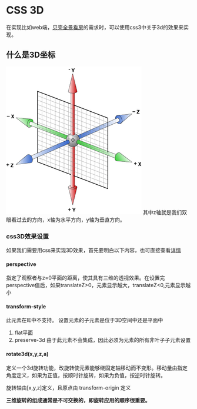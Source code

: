 # CSS 3D
在实现比如web端，[贝壳全景看房](https://realsee.com/website/public/demo/fwmm/ryQkazl8xKdesBhKhVTkqqxTVLX6Rn9Km.html)的需求时，可以使用css3中关于3d的效果来实现。
## 什么是3D坐标
![3D坐标图](../statics/3d_axes.png)
其中z轴就是我们双眼看过去的方向，x轴为水平方向，y轴为垂直方向。
### css3D效果设置
如果我们需要用css来实现3D效果，首先要明白以下内容，也可直接查看[详情](https://developer.mozilla.org/zh-CN/docs/Web/CSS/transform-function)
#### perspective
指定了观察者与z=0平面的距离，使其具有三维的透视效果。在设置完perspective值后，如果translateZ>0，元素显示越大，translateZ<0,元素显示越小
#### transform-style
此元素在IE中不支持。
设置元素的子元素是位于3D空间中还是平面中
1. flat平面
2. preserve-3d
由于此元素不会集成，因此必须为元素的所有非叶子子元素设置
#### rotate3d(x,y,z,a)
定义一个3d旋转功能，改旋转使元素能够绕固定轴移动而不变形。移动量由指定角度定义，如果为正值，按顺时针旋转，如果为负值，按逆时针旋转。

旋转轴由[x,y,z]定义，且原点由 transform-origin 定义

**三维旋转的组成通常是不可交换的，即旋转应用的顺序很重要。**
